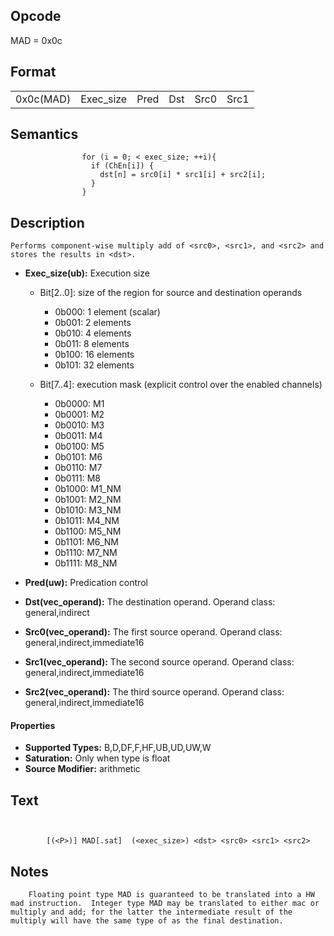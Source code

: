 <!---======================= begin_copyright_notice ============================

Copyright (C) 2020-2021 Intel Corporation

SPDX-License-Identifier: MIT

============================= end_copyright_notice ==========================-->

 

## Opcode

  MAD = 0x0c

## Format

| | | | | | |
| --- | --- | --- | --- | --- | --- |
| 0x0c(MAD) | Exec_size | Pred | Dst | Src0 | Src1 | Src2 |


## Semantics




                    for (i = 0; < exec_size; ++i){
                      if (ChEn[i]) {
                        dst[n] = src0[i] * src1[i] + src2[i];
                      }
                    }

## Description



    Performs component-wise multiply add of <src0>, <src1>, and <src2> and stores the results in <dst>.

- **Exec_size(ub):** Execution size
 
  - Bit[2..0]: size of the region for source and destination operands
 
    - 0b000:  1 element (scalar) 
    - 0b001:  2 elements 
    - 0b010:  4 elements 
    - 0b011:  8 elements 
    - 0b100:  16 elements 
    - 0b101:  32 elements 
  - Bit[7..4]: execution mask (explicit control over the enabled channels)
 
    - 0b0000:  M1 
    - 0b0001:  M2 
    - 0b0010:  M3 
    - 0b0011:  M4 
    - 0b0100:  M5 
    - 0b0101:  M6 
    - 0b0110:  M7 
    - 0b0111:  M8 
    - 0b1000:  M1_NM 
    - 0b1001:  M2_NM 
    - 0b1010:  M3_NM 
    - 0b1011:  M4_NM 
    - 0b1100:  M5_NM 
    - 0b1101:  M6_NM 
    - 0b1110:  M7_NM 
    - 0b1111:  M8_NM
- **Pred(uw):** Predication control

- **Dst(vec_operand):** The destination operand. Operand class: general,indirect

- **Src0(vec_operand):** The first source operand. Operand class: general,indirect,immediate16

- **Src1(vec_operand):** The second source operand. Operand class: general,indirect,immediate16

- **Src2(vec_operand):** The third source operand. Operand class: general,indirect,immediate16

#### Properties
- **Supported Types:** B,D,DF,F,HF,UB,UD,UW,W 
- **Saturation:** Only when type is float 
- **Source Modifier:** arithmetic 


## Text
```
    

		[(<P>)] MAD[.sat]  (<exec_size>) <dst> <src0> <src1> <src2>
```



## Notes



		Floating point type MAD is guaranteed to be translated into a HW mad instruction.  Integer type MAD may be translated to either mac or multiply and add; for the latter the intermediate result of the multiply will have the same type of as the final destination.
